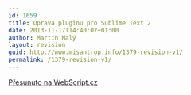 ```yaml
---
id: 1659
title: Oprava pluginu pro Sublime Text 2
date: 2013-11-17T14:40:07+01:00
author: Martin Malý
layout: revision
guid: http://www.misantrop.info/1379-revision-v1/
permalink: /1379-revision-v1/
---
```

[Přesunuto na WebScript.cz](http://webscript.cz/oprava-pluginu-pro-sublime-text-2/)